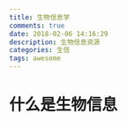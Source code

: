 ```yaml
---
title: 生物信息学
comments: true
date: 2018-02-06 14:16:29
description: 生物信息资源
categories: 生信
tags: awesome
---
```

# 什么是生物信息
